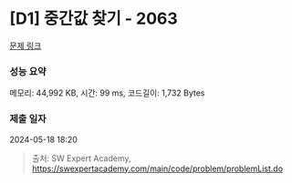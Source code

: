 # [D1] 중간값 찾기 - 2063 

[문제 링크](https://swexpertacademy.com/main/code/problem/problemDetail.do?contestProbId=AV5QPsXKA2UDFAUq) 

### 성능 요약

메모리: 44,992 KB, 시간: 99 ms, 코드길이: 1,732 Bytes

### 제출 일자

2024-05-18 18:20



> 출처: SW Expert Academy, https://swexpertacademy.com/main/code/problem/problemList.do